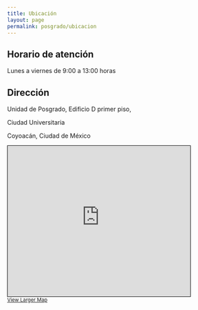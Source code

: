 ```yaml
---
title: Ubicación
layout: page
permalink: posgrado/ubicacion
---
```


## Horario de atención

Lunes a viernes de 9:00 a 13:00 horas

 
## Dirección

Unidad de Posgrado, Edificio D primer piso,

Ciudad Universitaria

Coyoacán, Ciudad de México


<iframe width="425" height="350" frameborder="0" scrolling="no" marginheight="0" marginwidth="0" src="https://www.openstreetmap.org/export/embed.html?bbox=-99.19007420539857%2C19.306748961029456%2C-99.18189883232118%2C19.312996255402304&amp;layer=mapnik&amp;marker=19.30987263805054%2C-99.18598651885986" style="border: 1px solid black"></iframe><br/><small><a href="https://www.openstreetmap.org/?mlat=19.30987&amp;mlon=-99.18599#map=17/19.30987/-99.18599">View Larger Map</a></small>
